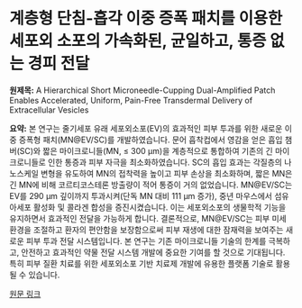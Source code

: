# 계층형 단침-흡각 이중 증폭 패치를 이용한 세포외 소포의 가속화된, 균일하고, 통증 없는 경피 전달

**원제목:** A Hierarchical Short Microneedle-Cupping Dual-Amplified Patch Enables Accelerated, Uniform, Pain-Free Transdermal Delivery of Extracellular Vesicles

**요약:** 본 연구는 줄기세포 유래 세포외소포(EV)의 효과적인 피부 투과를 위한 새로운 이중 증폭형 패치(MN@EV/SC)를 개발하였습니다.  문어 흡착컵에서 영감을 얻은 흡입 챔버(SC)와 짧은 마이크로니들(MN, ≤ 300 μm)을 계층적으로 통합하여 기존의 긴 마이크로니들로 인한 통증과 피부 자극을 최소화하였습니다.  SC의 흡입 효과는 각질층의 나노스케일 변형을 유도하여 MN의 접착력을 높이고 피부 손상을 최소화하며,  짧은 MN은 긴 MN에 비해 코르티코스테론 방출량이 적어 통증이 거의 없었습니다.  MN@EV/SC는 EV를 290 μm 깊이까지 투과시켜(단독 MN 대비 111 μm 증가), 중년 마우스에서 섬유아세포 활성화 및 콜라겐 합성을 증진시켰습니다.  이는 세포외소포의 생물학적 기능을 유지하면서 효과적인 전달을 가능하게 합니다.  결론적으로, MN@EV/SC는 피부 미세 환경을 조절하고 환자의 편안함을 보장함으로써 피부 재생에 대한 잠재력을 보여주는 새로운 피부 투과 전달 시스템입니다.  본 연구는 기존 마이크로니들 기술의 한계를 극복하고,  안전하고 효과적인 약물 전달 시스템 개발에 중요한 기여를 할 것으로 기대됩니다.  특히 피부 질환 치료를 위한 세포외소포 기반 치료제 개발에 유용한 플랫폼 기술로 활용될 수 있습니다.

[원문 링크](https://link.springer.com/article/10.1007/s40820-025-01853-7)

